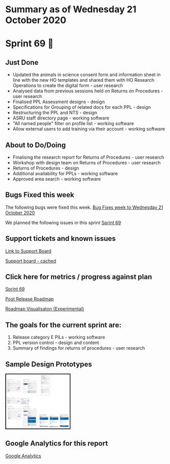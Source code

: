 # Summary as of Wednesday 21 October 2020 

# Sprint 69 &#x1f966;

## Just Done
* Updated the animals in science consent form and information sheet in line with the new HO templates and shared them with HO Research Operations to create the digital form - user research
* Analysed data from previous sessions held on Returns on Procedures - user research
* Finalised PPL Assessment designs - design 
* Specifications for Grouping of related docs for each PPL - design 
* Restructuring the PPL and NTS - design
* ASRU staff directory page - working software
* "All named people" filter on profile list - working software
* Allow external users to add training via their account - working software

## About to Do/Doing
* Finalising the research report for Returns of Procedures - user research
* Workshop with design team on Returns of Procedures - user research
* Returns of Procedures - design
* Additional availability for PPLs - working software
* Approved area search - working software

## Bugs Fixed this week
The following bugs were fixed this week.
[Bug Fixes week to Wednesday 21 October 2020](graphs/bugs21102020.png)

We planned the following issues in this sprint 
[Sprint 69](graphs/sprint21102020.png)

## Support tickets and known issues
[Link to Support Board](https://collaboration.homeoffice.gov.uk/jira/secure/RapidBoard.jspa?rapidView=1717&selectedIssue=ASSB-253)

[Support board - cached](graphs/supportBoard21102020.png)

## Click here for metrics / progress against plan
[Sprint 69](graphs/progress21102020.png)

[Post Release Roadmap](graphs/roadmap21102020.png)

[Roadmap Visualisaton (Experimental) ](roadmapVisualisation21102020.md)

## The goals for the current sprint are:
1. Release category E PILs - working software 
2. PPL version control - design and content 
3. Summary of findings for returns of procedures - user research

## Sample Design Prototypes
<a href="graphs/proto1_21102020.png"><img src="graphs/proto1_21102020.png" alt="HTML5 Icon" width="200" style="border:2px solid black"></a>
<br>

## Google Analytics for this report
[Google Analytics](graphs/GA21102020.png)

